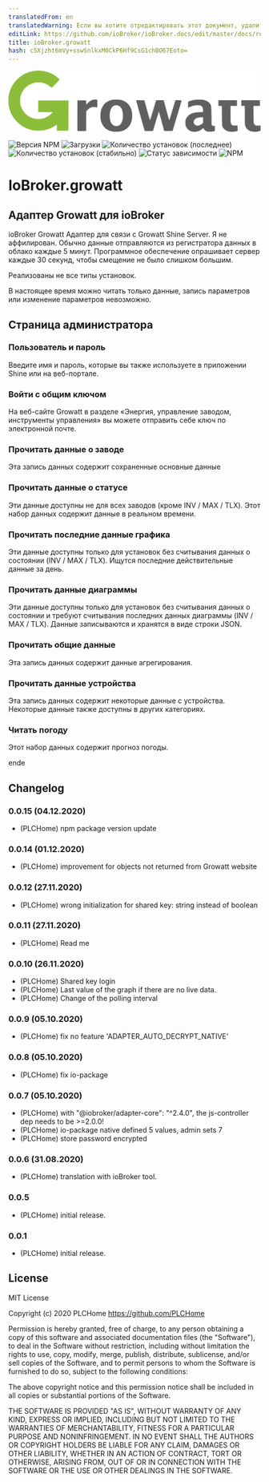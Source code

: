 ```yaml
---
translatedFrom: en
translatedWarning: Если вы хотите отредактировать этот документ, удалите поле «translationFrom», в противном случае этот документ будет снова автоматически переведен
editLink: https://github.com/ioBroker/ioBroker.docs/edit/master/docs/ru/adapterref/iobroker.growatt/README.md
title: ioBroker.growatt
hash: c5Xjzht6mVy+sswSnlkxM0CkP6Hf9CsG1chBO67Eoto=
---
```

![Логотип](../../../en/adapterref/iobroker.growatt/admin/glogo.png)

![Версия NPM](http://img.shields.io/npm/v/iobroker.growatt.svg)
![Загрузки](https://img.shields.io/npm/dm/iobroker.growatt.svg)
![Количество установок (последнее)](http://iobroker.live/badges/growatt-installed.svg)
![Количество установок (стабильно)](http://iobroker.live/badges/growatt-stable.svg)
![Статус зависимости](https://img.shields.io/david/PLCHome/ioBroker.growatt.svg)
![NPM](https://nodei.co/npm/iobroker.growatt.png?downloads=true)

# IoBroker.growatt
## Адаптер Growatt для ioBroker
ioBroker Growatt Адаптер для связи с Growatt Shine Server.
Я не аффилирован.
Обычно данные отправляются из регистратора данных в облако каждые 5 минут.
Программное обеспечение опрашивает сервер каждые 30 секунд, чтобы смещение не было слишком большим.

Реализованы не все типы установок.

В настоящее время можно читать только данные, запись параметров или изменение параметров невозможно.

## Страница администратора
### Пользователь и пароль
Введите имя и пароль, которые вы также используете в приложении Shine или на веб-портале.

### Войти с общим ключом
На веб-сайте Growatt в разделе «Энергия, управление заводом, инструменты управления» вы можете отправить себе ключ по электронной почте.

### Прочитать данные о заводе
Эта запись данных содержит сохраненные основные данные

### Прочитать данные о статусе
Эти данные доступны не для всех заводов (кроме INV / MAX / TLX). Этот набор данных содержит данные в реальном времени.

### Прочитать последние данные графика
Эти данные доступны только для установок без считывания данных о состоянии (INV / MAX / TLX). Ищутся последние действительные данные за день.

### Прочитать данные диаграммы
Эти данные доступны только для установок без считывания данных о состоянии и требуют считывания последних данных диаграммы (INV / MAX / TLX). Данные записываются и хранятся в виде строки JSON.

### Прочитать общие данные
Эта запись данных содержит данные агрегирования.

### Прочитать данные устройства
Эта запись данных содержит некоторые данные с устройства. Некоторые данные также доступны в других категориях.

### Читать погоду
Этот набор данных содержит прогноз погоды.

ende

## Changelog
### 0.0.15 (04.12.2020)
* (PLCHome) npm package version update

### 0.0.14 (01.12.2020)
* (PLCHome) improvement for objects not returned from Growatt website

### 0.0.12 (27.11.2020)
* (PLCHome) wrong initialization for shared key: string instead of boolean

### 0.0.11 (27.11.2020)
* (PLCHome) Read me

### 0.0.10 (26.11.2020)
* (PLCHome) Shared key login
* (PLCHome) Last value of the graph if there are no live data.
* (PLCHome) Change of the polling interval

### 0.0.9 (05.10.2020)
* (PLCHome) fix no feature 'ADAPTER_AUTO_DECRYPT_NATIVE'

### 0.0.8 (05.10.2020)
* (PLCHome) fix io-package

### 0.0.7 (05.10.2020)
* (PLCHome) with "@iobroker/adapter-core": "^2.4.0", the js-controller dep needs to be >=2.0.0!
* (PLCHome) io-package native defined 5 values, admin sets 7
* (PLCHome) store password encrypted

### 0.0.6 (31.08.2020)
* (PLCHome) translation with ioBroker tool.

### 0.0.5
* (PLCHome) initial release.

### 0.0.1
* (PLCHome) initial release.

## License
MIT License

Copyright (c) 2020 PLCHome <https://github.com/PLCHome>

Permission is hereby granted, free of charge, to any person obtaining a copy
of this software and associated documentation files (the "Software"), to deal
in the Software without restriction, including without limitation the rights
to use, copy, modify, merge, publish, distribute, sublicense, and/or sell
copies of the Software, and to permit persons to whom the Software is
furnished to do so, subject to the following conditions:

The above copyright notice and this permission notice shall be included in all
copies or substantial portions of the Software.

THE SOFTWARE IS PROVIDED "AS IS", WITHOUT WARRANTY OF ANY KIND, EXPRESS OR
IMPLIED, INCLUDING BUT NOT LIMITED TO THE WARRANTIES OF MERCHANTABILITY,
FITNESS FOR A PARTICULAR PURPOSE AND NONINFRINGEMENT. IN NO EVENT SHALL THE
AUTHORS OR COPYRIGHT HOLDERS BE LIABLE FOR ANY CLAIM, DAMAGES OR OTHER
LIABILITY, WHETHER IN AN ACTION OF CONTRACT, TORT OR OTHERWISE, ARISING FROM,
OUT OF OR IN CONNECTION WITH THE SOFTWARE OR THE USE OR OTHER DEALINGS IN THE
SOFTWARE.